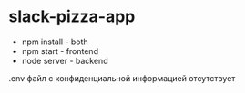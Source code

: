 # slack-pizza-app

* npm install - both
* npm start - frontend
* node server - backend

.env файл с конфиденциальной информацией отсутствует
